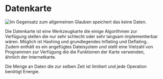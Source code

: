 # Datenkarte

![Im Gegensatz zum allgemeinen Glauben speichert das keine Daten.](oredict:oc:dataCard1)

Die Datenkarte ist eine Werkzeugkarte die einige Algorithmen zur Verfügung stellen die nur sehr schlecht oder sehr langsam implementierbar wären. Möglich ist Hashing und grundlegendes Inflating und Deflating.. Zudem enthält es ein angefügtes Dateisystem und stellt eine Vielzahl von Programmen zur Verfügung die die Funktionen der Karte verwenden, ähnlich der Internetkarte.

Die Menge an Daten die zur selben Zeit ist limitiert und jede Operation benötigt Energie.
